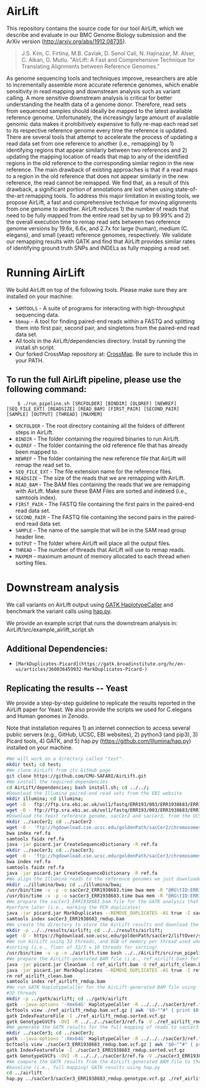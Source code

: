 # AirLift

This repository contains the source code for our tool AirLift, which we describe and evaluate in our BMC Genome Biology submission and the ArXiv version (http://arxiv.org/abs/1912.08735). 

>J.S. Kim, C. Firtina, M.B. Cavlak, D. Senol Cali, N. Hajinazar, M. Alser, C. Alkan, O. Mutlu. "AirLift: A Fast and Comprehensive Technique for Translating Alignments between Reference Genomes."

As genome sequencing tools and techniques improve, researchers are able to incrementally assemble more accurate reference genomes, which enable sensitivity in read mapping and downstream analysis such as variant calling. A more sensitive downstream analysis is critical for better understanding the health data of a genome donor. Therefore, read sets from sequenced samples should ideally be mapped to the latest available reference genome. Unfortunately, the increasingly large amount of available genomic data makes it prohibitively expensive to fully re-map each read set to its respective reference genome every time the reference is updated. There are several tools that attempt to accelerate the process of updating a read data set from one reference to another (i.e., remapping) by 1) identifying regions that appear similarly between two references and 2) updating the mapping location of reads that map to any of the identified regions in the old reference to the corresponding similar region in the new reference.  The main drawback of existing approaches is that if a read maps to a region in the old reference that does not appear similarly in the new reference, the read cannot be remapped. We find that, as a result of this drawback, a significant portion of annotations are lost when using state-of-the-art remapping tools. To address this major limitation in existing tools, we propose AirLift, a fast and comprehensive technique for moving alignments from one genome to another. AirLift reduces 1) the number of reads that need to be fully mapped from the entire read set by up to 99.99% and 2) the overall execution time to remap read sets between two reference genome versions by 19.6x, 6.6x, and 2.7x for large (human), medium (C.  elegans), and small (yeast) reference genomes, respectively. We validate our remapping results with GATK and find that AirLift provides similar rates of identifying ground truth SNPs and INDELs as fully mapping a read set.

# Running AirLift

We build AirLift on top of the following tools. Please make sure they are installed on your machine: 
* `SAMTOOLS` - A suite of programs for interacting with high-throughput sequencing data. 
* `bbmap` - A tool for finding paired-end reads within a FASTQ and splitting them into first pair, second pair, and singletons from the paired-end read data set. 
* All tools in the AirLift/dependencies directory. Install by running the install.sh script. 
* Our forked CrossMap repository at: [CrossMap](https://github.com/canfirtina/CrossMap). Be sure to include this in your PATH. 


## To run the full AirLift pipeline, please use the following command:
        
      	$ ./run_pipeline.sh [SRCFOLDER] [BINDIR] [OLDREF] [NEWREF] [SEQ_FILE_EXT] [READSIZE] [READ_BAM] [FIRST_PAIR] [SECOND_PAIR] [SAMPLE] [OUTPUT] [THREAD] [MAXMEM]

* `SRCFOLDER` - The root directory containing all the folders of different steps in AirLift. 
* `BINDIR` - The folder containing the required binaries to run AirLift. 
* `OLDREF` - The folder containing the old reference file that has already been mapped to.
* `NEWREF` - The folder containing the new reference file that AirLift will remap the read set to.
* `SEQ_FILE_EXT` - The file extension name for the reference files.
* `READSIZE` - The size of the reads that we are remapping with AirLift. 
* `READ_BAM` - The BAM files containing the reads that we are remapping with AirLift. Make sure these BAM Files are sorted and indexed (i.e., samtools index). 
* `FIRST_PAIR` - The FASTQ file containing the first pairs in the paired-end read data set. 
* `SECOND_PAIR` - The FASTQ file containing the second pairs in the paired-end read data set. 
* `SAMPLE` - The name of the sample that will be in the SAM read group header line. 
* `OUTPUT` - The folder where AirLift will place all the output files. 
* `THREAD` - The number of threads that AirLift will use to remap reads. 
* `MAXMEM` - maximum amount of memory allocated to each thread when sorting files. 



# Downstream analysis 

We call variants on AirLift output using [GATK HaplotypeCaller](https://gatk.broadinstitute.org/hc/en-us/articles/360037225632-HaplotypeCaller) and benchmark the variant calls using [hap.py](https://github.com/Illumina/hap.py/blob/master/doc/happy.md). 

We provide an example script that runs the downstream analysis in: AirLift/src/example_airlift_script.sh

## Additional Dependencies: 

* `[MarkDuplicates-Picard](https://gatk.broadinstitute.org/hc/en-us/articles/360036459932-MarkDuplicates-Picard-)` 

## Replicating the results -- Yeast

We provide a step-by-step guideline to replicate the results reported in the 
AirLift paper for Yeast. We also provide the scripts we used for C.elegans and 
Human genomes in Zenodo.

Note that installation requires 1) an internet connection to access several
public servers (e.g., GitHub, UCSC, EBI websites), 2) python3 (and pip3), 3) 
Picard tools, 4) GATK, and 5) hap.py (https://github.com/Illumina/hap.py) 
installed on your machine.

```bash
#We will work on a directory called "test".
mkdir test; cd test;
#We clone AirLift from its GitHub page
git clone https://github.com/CMU-SAFARI/AirLift.git
#We install the required dependencies
cd AirLift/dependencies; bash install.sh; cd ../../;
#Download the Illumina paired-end read sets from the EBI website
mkdir illumina; cd illumina;
wget -O - ftp://ftp.sra.ebi.ac.uk/vol1/fastq/ERR193/003/ERR1938683/ERR1938683_1.fastq.gz | gunzip -c > ERR1938683_1.fastq
wget -O - ftp://ftp.sra.ebi.ac.uk/vol1/fastq/ERR193/003/ERR1938683/ERR1938683_2.fastq.gz | gunzip -c > ERR1938683_2.fastq
#Download the Yeast reference genome, sacCer2 and sacCer3, from the UCSC website, and create their BWA index files. We also create the Picard's dictionary files, which will be necessary for the GATK analysis.
mkdir ../sacCer2; cd ../sacCer2
wget -O - 'ftp://hgdownload.cse.ucsc.edu/goldenPath/sacCer2/chromosomes/chr*' | gunzip -c > ref.fa
bwa index ref.fa
samtools faidx ref.fa
java -jar picard.jar CreateSequenceDictionary -R ref.fa
mkdir ../sacCer3; cd ../sacCer3;
wget -O - 'ftp://hgdownload.cse.ucsc.edu/goldenPath/sacCer3/chromosomes/chr*' | gunzip -c > ref.fa
bwa index ref.fa
samtools faidx ref.fa
java -jar picard.jar CreateSequenceDictionary -R ref.fa
#We align the Illumina reads to the reference genomes we just downloaded
mkdir ../illumina/bwa; cd ../illumina/bwa;
/usr/bin/time -v -p -o sacCer2_ERR1938683.time bwa mem -R "@RG\tID:ERR1938683\tSM:ERR1938683\tPL:illumina\tLB:ERR1938683" -t 22 ../../sacCer2/ref.fa ../ERR1938683_1.fastq ../ERR1938683_2.fastq | samtools view -h -F4 | samtools sort -l5 -m 8G -@ 10 > sacCer2_ERR1938683.bam; samtools index sacCer2_ERR1938683.bam;
/usr/bin/time -v -p -o sacCer3_ERR1938683.time bwa mem -R "@RG\tID:ERR1938683\tSM:ERR1938683\tPL:illumina\tLB:ERR1938683" -t 22 ../../sacCer3/ref.fa ../ERR1938683_1.fastq ../ERR1938683_2.fastq | samtools view -h -F4 | samtools sort -l5 -m 8G -@ 10 > sacCer3_ERR1938683.bam; samtools index sacCer3_ERR1938683.bam;
#We prepare the sacCer3_ERR1938683.bam file for the GATK analysis that we will
#perform later (i.e., marking the PCR duplicates)
java -jar picard.jar MarkDuplicates --REMOVE_DUPLICATES -AS true -I sacCer3_ERR1938683.bam -O sacCer3_ERR1938683_rmdup.bam -M sacCer3_ERR1938683.txt
samtools index sacCer3_ERR1938683_rmdup.bam
#We create the directory to store the AirLift results and download the chain file from the UCSC website under that directory
mkdir -p ../../results/airlift; cd ../../results/airlift;
wget -O - https://hgdownload.soe.ucsc.edu/goldenPath/sacCer2/liftOver/sacCer2ToSacCer3.over.chain.gz | gunzip -c > ref.chain
#We run AirLift using 32 threads, and 8GB of memory per thread used when 
#sorting (i.e., floor of 32/3 = 10 threads for sorting)
/usr/bin/time -v -p -o ./airlift.time bash ../../AirLift/src/run_pipeline.sh ../../AirLift/src/ ../../AirLift/dependencies/bin ../../sacCer2/ ../../sacCer3/ fa 150 ../../illumina/bwa/sacCer2_ERR1938683.bam ../../illumina/ERR1938683_1.fastq ../../illumina/ERR1938683_2.fastq ERR1938683 ./ 32 8G
#We prepare the AirLift-generated BAM file (i.e., ref_airlift.bam) for GATK
java -jar picard.jar CleanSam -I ref_airlift.bam -O ref_airlift_clean.bam
java -jar picard.jar MarkDuplicates --REMOVE_DUPLICATES -AS true -I ref_airlift_clean.bam -O ref_airlift_rmdup.bam -M ref_airlift.txt
rm ref_airlift_clean.bam
samtools index ref_airlift_rmdup.bam
#We run GATK HaplotypeCaller for the AirLift-generated BAM file using
#32 threads
mkdir -p ../gatk/airlift; cd ../gatk/airlift
gatk --java-options '-Xmx64G' HaplotypeCaller -R ../../../sacCer3/ref.fa -I ../../airlift/ref_airlift_rmdup.bam -O ./ref_airlift_rmdup.bam.vcf.gz --native-pair-hmm-threads 32 -RF ValidAlignmentStartReadFilter -RF ValidAlignmentEndReadFilter -OVI -ERC GVCF
bcftools view ./ref_airlift_rmdup.bam.vcf.gz | awk '$0~"^#" { print $0; next } { print $0 | "LC_ALL=C sort -k1,1 -k2,2n" }' | bcftools view -O z -o ./ref_airlift_rmdup.sorted.vcf.gz
gatk IndexFeatureFile -I ./ref_airlift_rmdup.sorted.vcf.gz
gatk GenotypeGVCFs -OVI -R ../../../sacCer3/ref.fa -V ./ref_airlift_rmdup.sorted.vcf.gz -O ./ref_airlift_rmdup.genotype.vcf.gz
#We generate the GATK results for the full mapping of reads to sacCer3
mkdir ../sacCer3; cd ../sacCer3;
gatk --java-options '-Xmx64G' HaplotypeCaller -R ../../../sacCer3/ref.fa -I ../../../illumina/bwa/sacCer3_ERR1938683_rmdup.bam -O ./sacCer3_ERR1938683_rmdup.bam.vcf.gz --native-pair-hmm-threads 32 -RF ValidAlignmentStartReadFilter -RF ValidAlignmentEndReadFilter -OVI -ERC GVCF
bcftools view ./sacCer3_ERR1938683_rmdup.bam.vcf.gz | awk '$0~"^#" { print $0; next } { print $0 | "LC_ALL=C sort -k1,1 -k2,2n" }' | bcftools view -O z -o ./sacCer3_ERR1938683_rmdup.sorted.vcf.gz
gatk IndexFeatureFile -I ./sacCer3_ERR1938683_rmdup.sorted.vcf.gz
gatk GenotypeGVCFs -OVI -R ../../../sacCer3/ref.fa -V ./sacCer3_ERR1938683_rmdup.sorted.vcf.gz -O ./sacCer3_ERR1938683_rmdup.genotype.vcf.gz
#We compare the GATK results from the AirLift-generated BAM file to the 
#baseline (i.e., full mapping) GATK results using hap.py
cd ../airlift
hap.py ../sacCer3/sacCer3_ERR1938683_rmdup.genotype.vcf.gz ./ref_airlift_rmdup.genotype.vcf.gz -r ../../../sacCer3/ref.fa -o ./ref_airlift_rmdup.genotype.vcf.gz_full_mapping --threads 32
```
